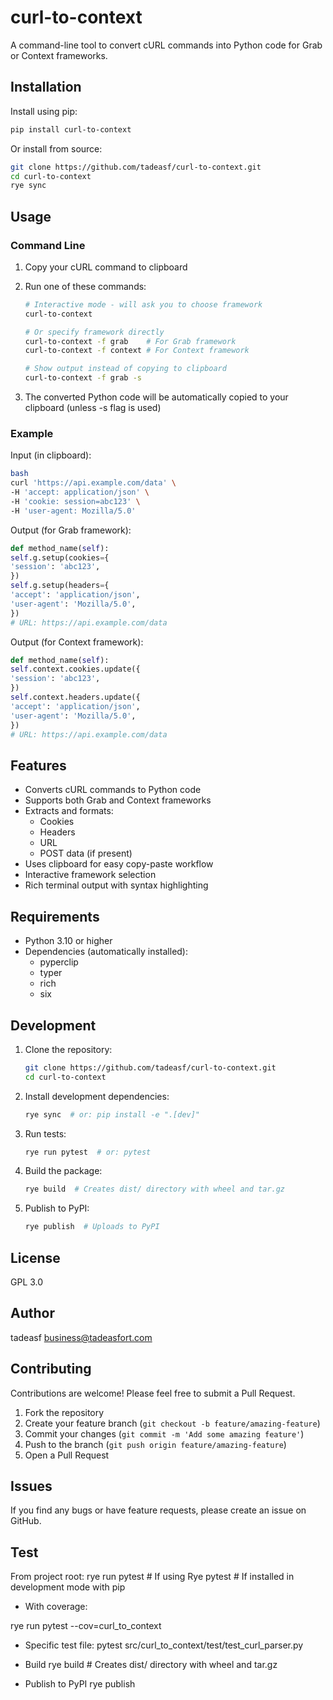 # curl-to-context

A command-line tool to convert cURL commands into Python code for Grab or Context frameworks.

## Installation

Install using pip:

```bash
pip install curl-to-context
```

Or install from source:

```bash
git clone https://github.com/tadeasf/curl-to-context.git
cd curl-to-context
rye sync
```

## Usage

### Command Line

1. Copy your cURL command to clipboard
2. Run one of these commands:

    ```bash
    # Interactive mode - will ask you to choose framework
    curl-to-context

    # Or specify framework directly
    curl-to-context -f grab    # For Grab framework
    curl-to-context -f context # For Context framework

    # Show output instead of copying to clipboard
    curl-to-context -f grab -s
    ```

3. The converted Python code will be automatically copied to your clipboard (unless -s flag is used)

### Example

Input (in clipboard):

```bash
bash
curl 'https://api.example.com/data' \
-H 'accept: application/json' \
-H 'cookie: session=abc123' \
-H 'user-agent: Mozilla/5.0'
```

Output (for Grab framework):

```python
def method_name(self):
self.g.setup(cookies={
'session': 'abc123',
})
self.g.setup(headers={
'accept': 'application/json',
'user-agent': 'Mozilla/5.0',
})
# URL: https://api.example.com/data
```

Output (for Context framework):

```python
def method_name(self):
self.context.cookies.update({
'session': 'abc123',
})
self.context.headers.update({
'accept': 'application/json',
'user-agent': 'Mozilla/5.0',
})
# URL: https://api.example.com/data
```

## Features

- Converts cURL commands to Python code
- Supports both Grab and Context frameworks
- Extracts and formats:
    - Cookies
    - Headers
    - URL
    - POST data (if present)
- Uses clipboard for easy copy-paste workflow
- Interactive framework selection
- Rich terminal output with syntax highlighting

## Requirements

- Python 3.10 or higher
- Dependencies (automatically installed):
    - pyperclip
    - typer
    - rich
    - six

## Development

1. Clone the repository:

    ```bash
    git clone https://github.com/tadeasf/curl-to-context.git
    cd curl-to-context
    ```

2. Install development dependencies:

    ```bash
    rye sync  # or: pip install -e ".[dev]"
    ```

3. Run tests:

    ```bash
    rye run pytest  # or: pytest
    ```

4. Build the package:

    ```bash
    rye build  # Creates dist/ directory with wheel and tar.gz
    ```

5. Publish to PyPI:

    ```bash
    rye publish  # Uploads to PyPI
    ```

## License

GPL 3.0

## Author

tadeasf <business@tadeasfort.com>

## Contributing

Contributions are welcome! Please feel free to submit a Pull Request.

1. Fork the repository
2. Create your feature branch (`git checkout -b feature/amazing-feature`)
3. Commit your changes (`git commit -m 'Add some amazing feature'`)
4. Push to the branch (`git push origin feature/amazing-feature`)
5. Open a Pull Request

## Issues

If you find any bugs or have feature requests, please create an issue on GitHub.

## Test

From project root:
rye run pytest  # If using Rye
pytest          # If installed in development mode with pip

- With coverage:

rye run pytest --cov=curl_to_context

- Specific test file:
pytest src/curl_to_context/test/test_curl_parser.py

- Build
rye build  # Creates dist/ directory with wheel and tar.gz

- Publish to PyPI
rye publish
